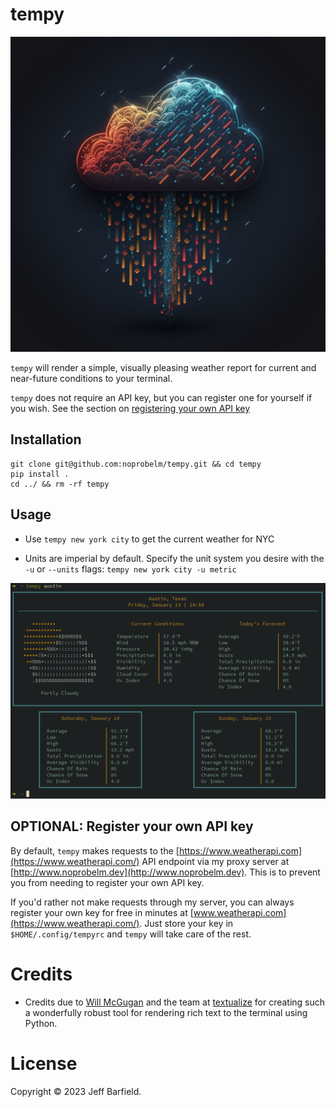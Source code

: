 # tempy

![tempy](tempy.png)

`tempy` will render a simple, visually pleasing weather report for current and near-future conditions to your terminal.

`tempy` does not require an API key, but you can register one for yourself if you wish. See the section on [registering your own API key](#api-key-registry)

## Installation

```
git clone git@github.com:noprobelm/tempy.git && cd tempy
pip install .
cd ../ && rm -rf tempy
```

## Usage

- Use `tempy new york city` to get the current weather for NYC

- Units are imperial by default. Specify the unit system you desire with the `-u` or `--units` flags: `tempy new york city -u metric` 

![demo](demo.png)


## <a name='api-key-registry'></a> OPTIONAL: Register your own API key

By default, `tempy` makes requests to the [https://www.weatherapi.com](https://www.weatherapi.com/) API endpoint via my proxy server at [http://www.noprobelm.dev](http://www.noprobelm.dev). This is to prevent you from needing to register your own API key. 

If you'd rather not make requests through my server, you can always register your own key for free in minutes at [www.weatherapi.com](https://www.weatherapi.com/). Just store your key in `$HOME/.config/tempyrc` and `tempy` will take care of the rest. 

# Credits

- Credits due to [Will McGugan](https://github.com/willmcgugan) and the team at [textualize](https://www.textualize.io/) for creating such a wonderfully robust tool for rendering rich text to the terminal using Python.

# License

Copyright © 2023 Jeff Barfield.

